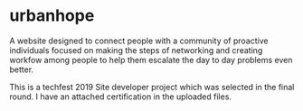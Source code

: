 # urbanhope 
A website designed to connect people with a community of proactive individuals focused on making the steps of networking and creating workfow among people to help them escalate the day to day problems even better.

This is a techfest 2019 Site developer project which was selected in the final round. 
I have an attached certification in the uploaded files.

